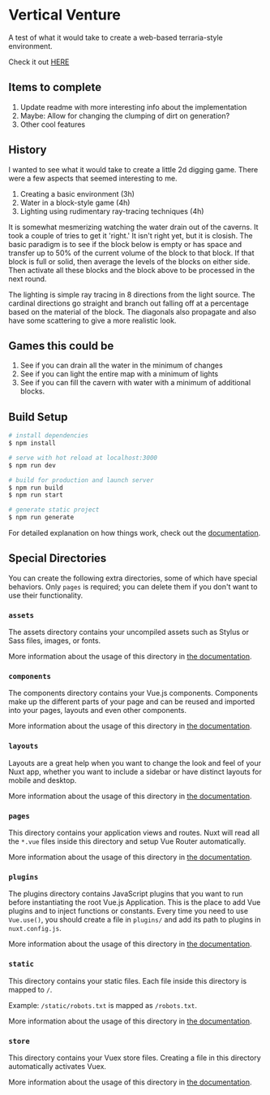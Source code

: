 # Vertical Venture

A test of what it would take to create a web-based terraria-style environment.

Check it out [HERE](https://witty-bay-010181f1e.2.azurestaticapps.net)

## Items to complete

1. Update readme with more interesting info about the implementation
2. Maybe: Allow for changing the clumping of dirt on generation?
3. Other cool features

## History

I wanted to see what it would take to create a little 2d digging game. There were a few aspects that seemed interesting to me. 
1. Creating a basic environment  (3h)
2. Water in a block-style game (4h)
3. Lighting using rudimentary ray-tracing techniques (4h)

It is somewhat mesmerizing watching the water drain out of the caverns. It took a couple of tries to get it 'right.' It isn't right yet, but it is closish. The basic paradigm is to see if the block below is empty or has space and transfer up to 50% of the current volume of the block to that block. If that block is full or solid, then average the levels of the blocks on either side. Then activate all these blocks and the block above to be processed in the next round.

The lighting is simple ray tracing in 8 directions from the light source. The cardinal directions go straight and branch out falling off at a percentage based on the material of the block. The diagonals also propagate and also have some scattering to give a more realistic look.

## Games this could be
1. See if you can drain all the water in the minimum of changes
2. See if you can light the entire map with a minimum of lights
3. See if you can fill the cavern with water with a minimum of additional blocks. 

## Build Setup

```bash
# install dependencies
$ npm install

# serve with hot reload at localhost:3000
$ npm run dev

# build for production and launch server
$ npm run build
$ npm run start

# generate static project
$ npm run generate
```

For detailed explanation on how things work, check out the [documentation](https://nuxtjs.org).

## Special Directories

You can create the following extra directories, some of which have special behaviors. Only `pages` is required; you can delete them if you don't want to use their functionality.

### `assets`

The assets directory contains your uncompiled assets such as Stylus or Sass files, images, or fonts.

More information about the usage of this directory in [the documentation](https://nuxtjs.org/docs/2.x/directory-structure/assets).

### `components`

The components directory contains your Vue.js components. Components make up the different parts of your page and can be reused and imported into your pages, layouts and even other components.

More information about the usage of this directory in [the documentation](https://nuxtjs.org/docs/2.x/directory-structure/components).

### `layouts`

Layouts are a great help when you want to change the look and feel of your Nuxt app, whether you want to include a sidebar or have distinct layouts for mobile and desktop.

More information about the usage of this directory in [the documentation](https://nuxtjs.org/docs/2.x/directory-structure/layouts).

### `pages`

This directory contains your application views and routes. Nuxt will read all the `*.vue` files inside this directory and setup Vue Router automatically.

More information about the usage of this directory in [the documentation](https://nuxtjs.org/docs/2.x/get-started/routing).

### `plugins`

The plugins directory contains JavaScript plugins that you want to run before instantiating the root Vue.js Application. This is the place to add Vue plugins and to inject functions or constants. Every time you need to use `Vue.use()`, you should create a file in `plugins/` and add its path to plugins in `nuxt.config.js`.

More information about the usage of this directory in [the documentation](https://nuxtjs.org/docs/2.x/directory-structure/plugins).

### `static`

This directory contains your static files. Each file inside this directory is mapped to `/`.

Example: `/static/robots.txt` is mapped as `/robots.txt`.

More information about the usage of this directory in [the documentation](https://nuxtjs.org/docs/2.x/directory-structure/static).

### `store`

This directory contains your Vuex store files. Creating a file in this directory automatically activates Vuex.

More information about the usage of this directory in [the documentation](https://nuxtjs.org/docs/2.x/directory-structure/store).
